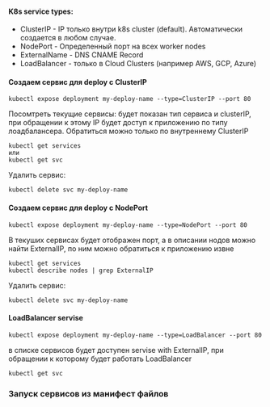 #### K8s service types:
- ClusterIP - IP только внутри k8s cluster (default). Автоматически создается в любом случае.
- NodePort - Определенный порт на всех worker nodes
- ExternalName - DNS CNAME Record
- LoadBalancer - только в Cloud Clusters (например AWS, GCP, Azure)

#### Создаем сервис для deploy c ClusterIP
```
kubectl expose deployment my-deploy-name --type=ClusterIP --port 80
```
Посомтреть текущие сервисы: будет показан тип сервиса и clusterIP, при обращении к этому IP будет доступ к приложению по типу лоадбалансера. Обратиться можно только по внутреннему ClusterIP
```
kubectl get services
или
kubectl get svc
```
Удалить сервис:
```
kubectl delete svc my-deploy-name
```
#### Создаем сервис для deploy с NodePort
```
kubectl expose deployment my-deploy-name --type=NodePort --port 80
```
В текуших сервисах будет отображен порт, а в описании нодов можно найти ExternalIP, по ним можно обратиться к приложению извне
```
kubectl get services
kubectl describe nodes | grep ExternalIP
```
Удалить сервис:
```
kubectl delete svc my-deploy-name
```
#### LoadBalancer servise
```
kubectl expose deployment my-deploy-name --type=LoadBalancer --port 80
```
в списке сервисов будет доступен servise with ExternalIP, при обращении к которому будет работать LoadBalancer
```
kubectl get svc
```
### Запуск сервисов из манифест файлов
